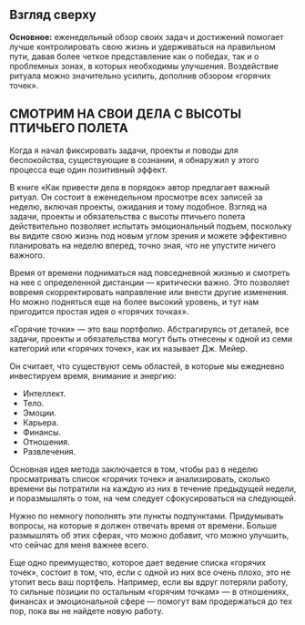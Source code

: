 ## Взгляд сверху
**Основное:** еженедельный обзор своих задач и достижений помогает лучше контролировать свою жизнь и удерживаться на правильном пути, давая более четкое представление как о победах, так и о проблемных зонах, в которых необходимы  улучшения. Воздействие ритуала можно значительно усилить, дополнив обзором «горячих точек».

## СМОТРИМ НА СВОИ ДЕЛА С ВЫСОТЫ ПТИЧЬЕГО ПОЛЕТА
Когда я начал фиксировать задачи, проекты и поводы для беспокойства, существующие в сознании, я обнаружил у этого процесса еще один позитивный эффект. 

В книге «Как привести дела в порядок» автор предлагает важный ритуал. Он состоит в еженедельном просмотре всех записей за неделю, включая проекты, ожидания и тому подобное. Взгляд на задачи, проекты и обязательства с высоты птичьего полета действительно позволяет испытать эмоциональный подъем, поскольку вы видите свою жизнь под новым углом зрения и можете эффективно планировать на неделю вперед, точно зная, что не упустите ничего важного.


Время от времени подниматься над повседневной жизнью и смотреть на нее с определенной дистанции — критически важно. Это позволяет вовремя скорректировать направление или внести другие изменения. Но можно подняться еще на более высокий уровень, и тут нам пригодится простая идея о «горячих точках».


«Горячие точки» — это ваш портфолио. Абстрагируясь от деталей, все задачи, проекты и обязательства могут быть отнесены к одной из семи категорий или «горячих точек», как их называет Дж. Мейер. 

Он считает, что существуют семь областей, в которые мы ежедневно инвестируем время, внимание и энергию:
   - Интеллект.
   - Тело.
   - Эмоции.
   - Карьера.
   - Финансы.
   - Отношения.
   - Развлечения.

Основная идея метода заключается в том, чтобы раз в неделю просматривать список «горячих точек» и анализировать, сколько времени вы потратили на каждую из них в течение предыдущей недели, и поразмышлять о том, на чем следует сфокусироваться на следующей.

Нужно по немногу пополнять эти пункты подпунктами.
Придумывать вопросы, на которые я должен отвечать время от времени.
Больше размышлять об этих сферах, что можно добавит, что можно улучшить, что сейчас для меня важнее всего.

Еще одно преимущество, которое дает ведение списка «горячих точек»,
состоит в том, что, если с одной из них все очень плохо, это не утопит весь
ваш портфель. Например, если вы вдруг потеряли работу, то сильные
позиции по остальным «горячим точкам» — в отношениях, финансах и
эмоциональной сфере — помогут вам продержаться до тех пор, пока вы не
найдете новую работу.